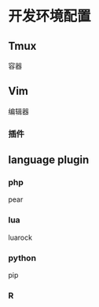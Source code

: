 # 开发环境配置

## Tmux

容器

## Vim

编辑器

### 插件

## language plugin

### php

pear

### lua

luarock

### python

pip

### R
